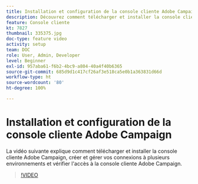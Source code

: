 ```yaml
---
title: Installation et configuration de la console cliente Adobe Campaign
description: Découvrez comment télécharger et installer la console cliente Adobe Campaign, créer et gérer vos connexions à plusieurs environnements et vérifier l'accès à la console cliente Adobe Campaign.
feature: Console cliente
kt: 7827
thumbnail: 335375.jpg
doc-type: feature video
activity: setup
team: DOC
role: User, Admin, Developer
level: Beginner
exl-id: 957aba61-f6b2-4bc9-a804-40a4f40b6365
source-git-commit: 685d9d1c417cf26af3e518ca5e0b1a363831d66d
workflow-type: ht
source-wordcount: '80'
ht-degree: 100%

---
```


# Installation et configuration de la console cliente Adobe Campaign

La vidéo suivante explique comment télécharger et installer la console cliente Adobe Campaign, créer et gérer vos connexions à plusieurs environnements et vérifier l&#39;accès à la console cliente Adobe Campaign.

>[!VIDEO](https://video.tv.adobe.com/v/335375?quality=12)
